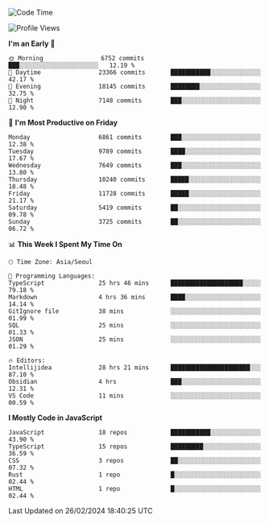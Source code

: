 <!--START_SECTION:waka-->
![Code Time](http://img.shields.io/badge/Code%20Time-5%2C694%20hrs%2048%20mins-blue)

![Profile Views](http://img.shields.io/badge/Profile%20Views-0-blue)

**I'm an Early 🐤** 

```text
🌞 Morning                6752 commits        ███░░░░░░░░░░░░░░░░░░░░░░   12.19 % 
🌆 Daytime                23366 commits       ███████████░░░░░░░░░░░░░░   42.17 % 
🌃 Evening                18145 commits       ████████░░░░░░░░░░░░░░░░░   32.75 % 
🌙 Night                  7148 commits        ███░░░░░░░░░░░░░░░░░░░░░░   12.90 % 
```
📅 **I'm Most Productive on Friday** 

```text
Monday                   6861 commits        ███░░░░░░░░░░░░░░░░░░░░░░   12.38 % 
Tuesday                  9789 commits        ████░░░░░░░░░░░░░░░░░░░░░   17.67 % 
Wednesday                7649 commits        ███░░░░░░░░░░░░░░░░░░░░░░   13.80 % 
Thursday                 10240 commits       █████░░░░░░░░░░░░░░░░░░░░   18.48 % 
Friday                   11728 commits       █████░░░░░░░░░░░░░░░░░░░░   21.17 % 
Saturday                 5419 commits        ██░░░░░░░░░░░░░░░░░░░░░░░   09.78 % 
Sunday                   3725 commits        ██░░░░░░░░░░░░░░░░░░░░░░░   06.72 % 
```


📊 **This Week I Spent My Time On** 

```text
🕑︎ Time Zone: Asia/Seoul

💬 Programming Languages: 
TypeScript               25 hrs 46 mins      ████████████████████░░░░░   79.18 % 
Markdown                 4 hrs 36 mins       ████░░░░░░░░░░░░░░░░░░░░░   14.14 % 
GitIgnore file           38 mins             ░░░░░░░░░░░░░░░░░░░░░░░░░   01.99 % 
SQL                      25 mins             ░░░░░░░░░░░░░░░░░░░░░░░░░   01.33 % 
JSON                     25 mins             ░░░░░░░░░░░░░░░░░░░░░░░░░   01.29 % 

🔥 Editors: 
Intellijidea             28 hrs 21 mins      ██████████████████████░░░   87.10 % 
Obsidian                 4 hrs               ███░░░░░░░░░░░░░░░░░░░░░░   12.31 % 
VS Code                  11 mins             ░░░░░░░░░░░░░░░░░░░░░░░░░   00.59 % 
```

**I Mostly Code in JavaScript** 

```text
JavaScript               18 repos            ███████████░░░░░░░░░░░░░░   43.90 % 
TypeScript               15 repos            █████████░░░░░░░░░░░░░░░░   36.59 % 
CSS                      3 repos             ██░░░░░░░░░░░░░░░░░░░░░░░   07.32 % 
Rust                     1 repo              █░░░░░░░░░░░░░░░░░░░░░░░░   02.44 % 
HTML                     1 repo              █░░░░░░░░░░░░░░░░░░░░░░░░   02.44 % 
```




 Last Updated on 26/02/2024 18:40:25 UTC
<!--END_SECTION:waka-->
